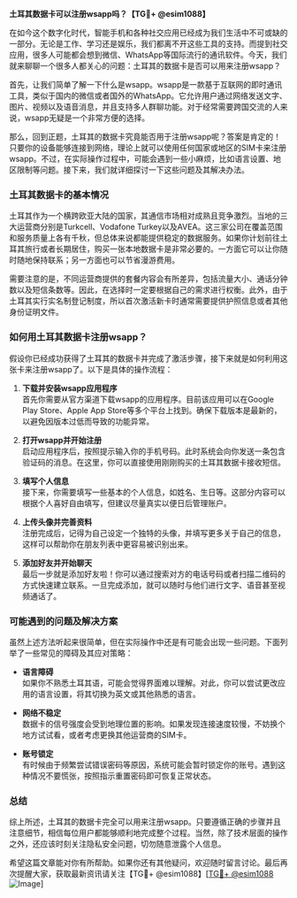 **土耳其数据卡可以注册wsapp吗？【TG💪+ @esim1088】**

在如今这个数字化时代，智能手机和各种社交应用已经成为我们生活中不可或缺的一部分。无论是工作、学习还是娱乐，我们都离不开这些工具的支持。而提到社交应用，很多人可能都会想到微信、WhatsApp等国际流行的通讯软件。今天，我们就来聊聊一个很多人都关心的问题：土耳其的数据卡是否可以用来注册wsapp？

首先，让我们简单了解一下什么是wsapp。wsapp是一款基于互联网的即时通讯工具，类似于国内的微信或者国外的WhatsApp。它允许用户通过网络发送文字、图片、视频以及语音消息，并且支持多人群聊功能。对于经常需要跨国交流的人来说，wsapp无疑是一个非常方便的选择。

那么，回到正题，土耳其的数据卡究竟能否用于注册wsapp呢？答案是肯定的！只要你的设备能够连接到网络，理论上就可以使用任何国家或地区的SIM卡来注册wsapp。不过，在实际操作过程中，可能会遇到一些小麻烦，比如语言设置、地区限制等问题。接下来，我们就详细探讨一下这些问题及其解决办法。

### **土耳其数据卡的基本情况**

土耳其作为一个横跨欧亚大陆的国家，其通信市场相对成熟且竞争激烈。当地的三大运营商分别是Turkcell、Vodafone Turkey以及AVEA。这三家公司在覆盖范围和服务质量上各有千秋，但总体来说都能提供稳定的数据服务。如果你计划前往土耳其旅行或者长期居住，购买一张本地数据卡是非常必要的。一方面它可以让你随时随地保持联系；另一方面也可以节省漫游费用。

需要注意的是，不同运营商提供的套餐内容会有所差异，包括流量大小、通话分钟数以及短信条数等。因此，在选择时一定要根据自己的需求进行权衡。此外，由于土耳其实行实名制登记制度，所以首次激活新卡时通常需要提供护照信息或者其他身份证明文件。

### **如何用土耳其数据卡注册wsapp？**

假设你已经成功获得了土耳其的数据卡并完成了激活步骤，接下来就是如何利用这张卡来注册wsapp了。以下是具体的操作流程：

1. **下载并安装wsapp应用程序**  
   首先你需要从官方渠道下载wsapp的应用程序。目前该应用可以在Google Play Store、Apple App Store等多个平台上找到。确保下载版本是最新的，以避免因版本过低而导致的功能异常。

2. **打开wsapp并开始注册**  
   启动应用程序后，按照提示输入你的手机号码。此时系统会向你发送一条包含验证码的消息。在这里，你可以直接使用刚刚购买的土耳其数据卡接收短信。

3. **填写个人信息**  
   接下来，你需要填写一些基本的个人信息，如姓名、生日等。这部分内容可以根据个人喜好自由填写，但建议尽量真实以便日后管理账户。

4. **上传头像并完善资料**  
   注册完成后，记得为自己设定一个独特的头像，并填写更多关于自己的信息，这样可以帮助你在朋友列表中更容易被识别出来。

5. **添加好友并开始聊天**  
   最后一步就是添加好友啦！你可以通过搜索对方的电话号码或者扫描二维码的方式快速建立联系。一旦完成添加，就可以随时与他们进行文字、语音甚至视频通话了。

### **可能遇到的问题及解决方案**

虽然上述方法听起来很简单，但在实际操作中还是有可能会出现一些问题。下面列举了一些常见的障碍及其应对策略：

- **语言障碍**  
  如果你不熟悉土耳其语，可能会觉得界面难以理解。对此，你可以尝试更改应用的语言设置，将其切换为英文或其他熟悉的语言。

- **网络不稳定**  
  数据卡的信号强度会受到地理位置的影响。如果发现连接速度较慢，不妨换个地方试试看，或者考虑更换其他运营商的SIM卡。

- **账号锁定**  
  有时候由于频繁尝试错误密码等原因，系统可能会暂时锁定你的账号。遇到这种情况不要慌张，按照指示重置密码即可恢复正常状态。

### **总结**

综上所述，土耳其的数据卡完全可以用来注册wsapp。只要遵循正确的步骤并且注意细节，相信每位用户都能够顺利地完成整个过程。当然，除了技术层面的操作之外，还应该时刻关注隐私安全问题，切勿随意泄露个人信息。

希望这篇文章能对你有所帮助。如果你还有其他疑问，欢迎随时留言讨论。最后再次提醒大家，获取最新资讯请关注【TG💪+ @esim1088】[[TG💪+ @esim1088](https://t.me/s/esim1088) ![Image](https://i.postimg.cc/4NQfJmqS/Snipaste-2025-05-13-00-14-12.png)]